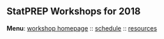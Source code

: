 ## StatPREP Workshops for 2018

<!-- Want a banner image? Find the image you want and store it in the images directory with the name `banner.jpg`. (Or you can modify the file name in the next line, with any image URL you want. -->

<!-- ![](images/banner.jpg){img:height="300px" width="100%"} -->
<!-- If you don't want a banner, delete the previous line.  -->

**Menu**: [workshop homepage](index.html) :: [schedule](schedule.html) :: [resources](resources.html) 
